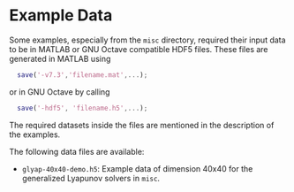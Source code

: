 Example Data
============

Some examples, especially from the `misc` directory, required their input data
to be in MATLAB or GNU Octave compatible HDF5 files. These files are generated in
MATLAB using
```matlab
  save('-v7.3','filename.mat',...);
```
or in GNU Octave by calling
```matlab
  save('-hdf5', 'filename.h5',...);
```

The required datasets inside the files are mentioned in the description of the
examples.

The following data files are available:

 - `glyap-40x40-demo.h5`: Example data of dimension 40x40 for the generalized
                          Lyapunov solvers in `misc`.

